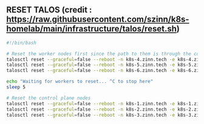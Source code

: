 ## RESET TALOS (credit : https://raw.githubusercontent.com/szinn/k8s-homelab/main/infrastructure/talos/reset.sh)

```bash
#!/bin/bash

# Reset the worker nodes first since the path to them is through the control plane nodes
talosctl reset --graceful=false --reboot -n k8s-4.zinn.tech -e k8s-4.zinn.tech
talosctl reset --graceful=false --reboot -n k8s-5.zinn.tech -e k8s-5.zinn.tech
talosctl reset --graceful=false --reboot -n k8s-6.zinn.tech -e k8s-6.zinn.tech

echo "Waiting for workers to reset... ^C to stop here"
sleep 5

# Reset the control plane nodes
talosctl reset --graceful=false --reboot -n k8s-1.zinn.tech -e k8s-1.zinn.tech
talosctl reset --graceful=false --reboot -n k8s-2.zinn.tech -e k8s-2.zinn.tech
talosctl reset --graceful=false --reboot -n k8s-3.zinn.tech -e k8s-3.zinn.tech
```

